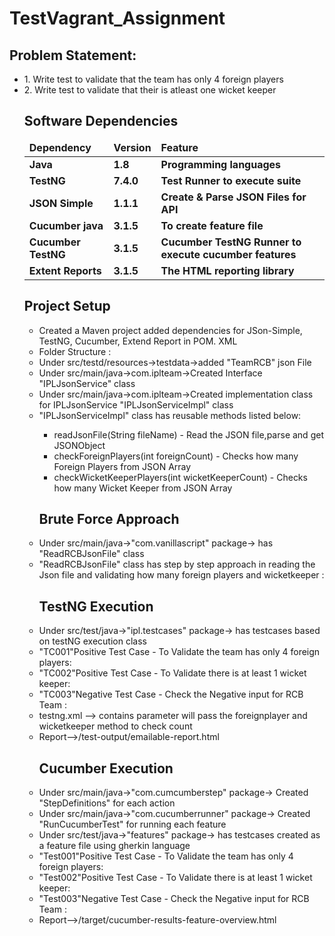 # TestVagrant_Assignment

<h2>Problem Statement:</h2>
<ul>
<li>1. Write test to validate that the team has only 4 foreign players</li>
<li>2. Write test to validate that their is atleast one wicket keeper </li>
 
## Software Dependencies

<table>
  <thead align="left">
    <tr border: 2 px;>
      <td><b>Dependency</b></td>
      <td><b>Version</b></td>
      <td><b>Feature</b></td>
    </tr>
  </thead>
  <tbody>
    <tr>
      <td><b>Java</b></td>
      <td><b>1.8</b></td>
      <td><b>Programming languages</b></td>
    </tr>
    <tr>
      <td><b>TestNG</b></td>
      <td><b>7.4.0</b></td>
      <td><b>Test Runner to execute suite</b></td>
    </tr>
    <tr>
      <td><b>JSON Simple</b></td>
      <td><b>1.1.1</b></td>
      <td><b>Create & Parse JSON Files for API</b></td>
    </tr>
    <tr>
      <td><b>Cucumber java</b></td>
      <td><b>3.1.5</b></td>
      <td><b>To create feature file</b></td>
    </tr>
    <tr>
      <td><b>Cucumber TestNG</b></td>
      <td><b>3.1.5</b></td>
      <td><b>Cucumber TestNG Runner to execute cucumber features</b></td>
    </tr> 
    <tr>
      <td><b>Extent Reports</b></td>
      <td><b>3.1.5</b></td>
      <td><b>The HTML reporting library</b></td>
    </tr>
  </tbody>
</table>


<h2>Project Setup </h2>
<ul>
<li>Created a Maven project added dependencies for JSon-Simple, TestNG, Cucumber, Extend Report in POM. XML</li>
<li>Folder Structure  :</li>
<li>Under src/testd/resources->testdata->added "TeamRCB" json File</li>
<li>Under src/main/java->com.iplteam->Created Interface "IPLJsonService" class</li>
<li>Under src/main/java->com.iplteam->Created implementation class for IPLJsonService  "IPLJsonServiceImpl" class</li>
<li>"IPLJsonServiceImpl" class has reusable methods listed below:</li>
	<ul>
	<li>readJsonFile(String fileName)  - Read the JSON file,parse and get JSONObject</li>
	<li>checkForeignPlayers(int foreignCount) - Checks how many Foreign Players from JSON Array</li>
    <li>checkWicketKeeperPlayers(int wicketKeeperCount) - Checks how many Wicket Keeper from JSON Array</li>
	</ul>
	
<h2>Brute Force Approach</h2>
<li>Under src/main/java->"com.vanillascript" package-> has "ReadRCBJsonFile" class </li>
<li>"ReadRCBJsonFile" class has step by step approach in reading the Json file and validating how many foreign players and wicketkeeper :</li>
	
<h2>TestNG Execution</h2>
<li>Under src/test/java->"ipl.testcases" package-> has testcases based on testNG execution class</li>
<li>"TC001"Positive Test Case - To Validate the team has only 4 foreign players:</li>
<li>"TC002"Positive Test Case - To Validate there is at least 1 wicket keeper:</li>
<li>"TC003"Negative Test Case - Check the Negative input for RCB Team :</li>
<li>testng.xml --> contains parameter will  pass the foreignplayer  and wicketkeeper method to check count</li>
<li>Report-->/test-output/emailable-report.html</li>


<h2>Cucumber Execution</h2>
<li>Under src/main/java->"com.cumcumberstep" package-> Created "StepDefinitions" for each action</li>
<li>Under src/main/java->"com.cucumberrunner" package-> Created "RunCucumberTest" for running each feature</li>
<li>Under src/test/java->"features" package-> has testcases created as a feature file using gherkin language</li>

<li>"Test001"Positive Test Case - To Validate the team has only 4 foreign players:</li>
<li>"Test002"Positive Test Case - To Validate there is at least 1 wicket keeper:</li>
<li>"Test003"Negative Test Case - Check the Negative input for RCB Team :</li>
<li>Report-->/target/cucumber-results-feature-overview.html</li>
</ul> 




